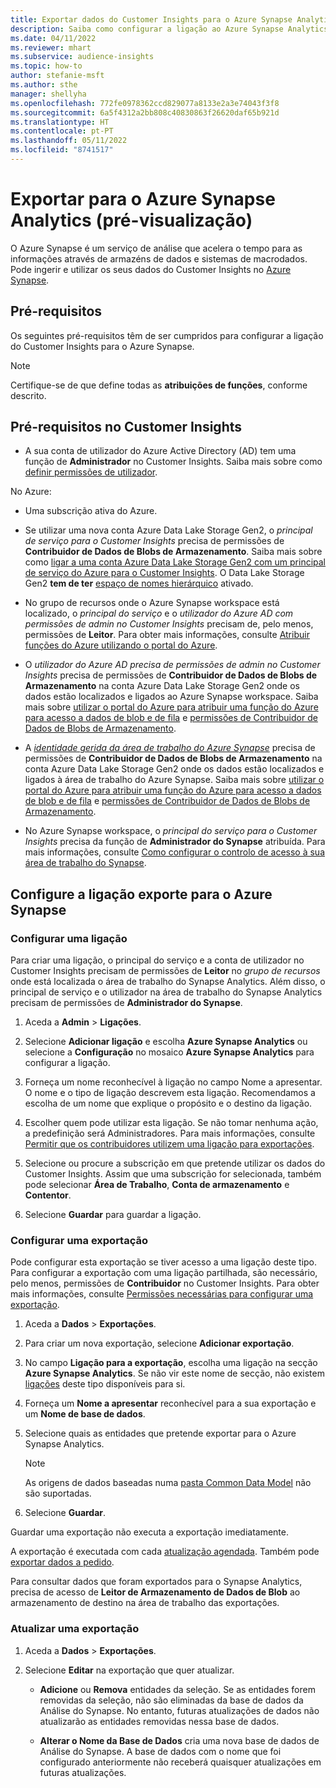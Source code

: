 ```yaml
---
title: Exportar dados do Customer Insights para o Azure Synapse Analytics
description: Saiba como configurar a ligação ao Azure Synapse Analytics.
ms.date: 04/11/2022
ms.reviewer: mhart
ms.subservice: audience-insights
ms.topic: how-to
author: stefanie-msft
ms.author: sthe
manager: shellyha
ms.openlocfilehash: 772fe0978362ccd829077a8133e2a3e74043f3f8
ms.sourcegitcommit: 6a5f4312a2bb808c40830863f26620daf65b921d
ms.translationtype: HT
ms.contentlocale: pt-PT
ms.lasthandoff: 05/11/2022
ms.locfileid: "8741517"
---
```

# <a name="export-data-to-azure-synapse-analytics-preview"></a>Exportar para o Azure Synapse Analytics (pré-visualização)

O Azure Synapse é um serviço de análise que acelera o tempo para as informações através de armazéns de dados e sistemas de macrodados. Pode ingerir e utilizar os seus dados do Customer Insights no [Azure Synapse](/azure/synapse-analytics/overview-what-is).

## <a name="prerequisites"></a>Pré-requisitos

Os seguintes pré-requisitos têm de ser cumpridos para configurar a ligação do Customer Insights para o Azure Synapse.

> [!NOTE]
> Certifique-se de que define todas as **atribuições de funções**, conforme descrito.  

## <a name="prerequisites-in-customer-insights"></a>Pré-requisitos no Customer Insights

* A sua conta de utilizador do Azure Active Directory (AD) tem uma função de **Administrador** no Customer Insights. Saiba mais sobre como [definir permissões de utilizador](permissions.md#assign-roles-and-permissions).

No Azure: 

- Uma subscrição ativa do Azure.

- Se utilizar uma nova conta Azure Data Lake Storage Gen2, o *principal de serviço para o Customer Insights* precisa de permissões de **Contribuidor de Dados de Blobs de Armazenamento**. Saiba mais sobre como [ligar a uma conta Azure Data Lake Storage Gen2 com um principal de serviço do Azure para o Customer Insights](connect-service-principal.md). O Data Lake Storage Gen2 **tem de ter** [espaço de nomes hierárquico](/azure/storage/blobs/data-lake-storage-namespace) ativado.

- No grupo de recursos onde o Azure Synapse workspace está localizado, o *principal do serviço* e o *utilizador do Azure AD com permissões de admin no Customer Insights* precisam de, pelo menos, permissões de **Leitor**. Para obter mais informações, consulte [Atribuir funções do Azure utilizando o portal do Azure](/azure/role-based-access-control/role-assignments-portal).

- O *utilizador do Azure AD precisa de permissões de admin no Customer Insights* precisa de permissões de **Contribuidor de Dados de Blobs de Armazenamento** na conta Azure Data Lake Storage Gen2 onde os dados estão localizados e ligados ao Azure Synapse workspace. Saiba mais sobre [utilizar o portal do Azure para atribuir uma função do Azure para acesso a dados de blob e de fila](/azure/storage/common/storage-auth-aad-rbac-portal) e [permissões de Contribuidor de Dados de Blobs de Armazenamento](/azure/role-based-access-control/built-in-roles#storage-blob-data-contributor).

- A *[identidade gerida da área de trabalho do Azure Synapse](/azure/synapse-analytics/security/synapse-workspace-managed-identity)* precisa de permissões de **Contribuidor de Dados de Blobs de Armazenamento** na conta Azure Data Lake Storage Gen2 onde os dados estão localizados e ligados à área de trabalho do Azure Synapse. Saiba mais sobre [utilizar o portal do Azure para atribuir uma função do Azure para acesso a dados de blob e de fila](/azure/storage/common/storage-auth-aad-rbac-portal) e [permissões de Contribuidor de Dados de Blobs de Armazenamento](/azure/role-based-access-control/built-in-roles#storage-blob-data-contributor).

- No Azure Synapse workspace, o *principal do serviço para o Customer Insights* precisa da função de **Administrador do Synapse** atribuída. Para mais informações, consulte [Como configurar o controlo de acesso à sua área de trabalho do Synapse](/azure/synapse-analytics/security/how-to-set-up-access-control).

## <a name="set-up-the-connection-and-export-to-azure-synapse"></a>Configure a ligação exporte para o Azure Synapse

### <a name="configure-a-connection"></a>Configurar uma ligação

Para criar uma ligação, o principal do serviço e a conta de utilizador no Customer Insights precisam de permissões de **Leitor** no *grupo de recursos* onde está localizada o área de trabalho do Synapse Analytics. Além disso, o principal de serviço e o utilizador na área de trabalho do Synapse Analytics precisam de permissões de **Administrador do Synapse**. 

1. Aceda a **Admin** > **Ligações**.

1. Selecione **Adicionar ligação** e escolha **Azure Synapse Analytics** ou selecione a **Configuração** no mosaico **Azure Synapse Analytics** para configurar a ligação.

1. Forneça um nome reconhecível à ligação no campo Nome a apresentar. O nome e o tipo de ligação descrevem esta ligação. Recomendamos a escolha de um nome que explique o propósito e o destino da ligação.

1. Escolher quem pode utilizar esta ligação. Se não tomar nenhuma ação, a predefinição será Administradores. Para mais informações, consulte [Permitir que os contribuidores utilizem uma ligação para exportações](connections.md#allow-contributors-to-use-a-connection-for-exports).

1. Selecione ou procure a subscrição em que pretende utilizar os dados do Customer Insights. Assim que uma subscrição for selecionada, também pode selecionar **Área de Trabalho**, **Conta de armazenamento** e **Contentor**.

1. Selecione **Guardar** para guardar a ligação.

### <a name="configure-an-export"></a>Configurar uma exportação

Pode configurar esta exportação se tiver acesso a uma ligação deste tipo. Para configurar a exportação com uma ligação partilhada, são necessário, pelo menos, permissões de **Contribuidor** no Customer Insights. Para obter mais informações, consulte [Permissões necessárias para configurar uma exportação](export-destinations.md#set-up-a-new-export).

1. Aceda a **Dados** > **Exportações**.

1. Para criar um nova exportação, selecione **Adicionar exportação**.

1. No campo **Ligação para a exportação**, escolha uma ligação na secção **Azure Synapse Analytics**. Se não vir este nome de secção, não existem [ligações](connections.md) deste tipo disponíveis para si.

1. Forneça um **Nome a apresentar** reconhecível para a sua exportação e um **Nome de base de dados**.

1. Selecione quais as entidades que pretende exportar para o Azure Synapse Analytics.
   > [!NOTE]
   > As origens de dados baseadas numa [pasta Common Data Model](connect-common-data-model.md) não são suportadas.

2. Selecione **Guardar**.

Guardar uma exportação não executa a exportação imediatamente.

A exportação é executada com cada [atualização agendada](system.md#schedule-tab). Também pode [exportar dados a pedido](export-destinations.md#run-exports-on-demand).

Para consultar dados que foram exportados para o Synapse Analytics, precisa de acesso de **Leitor de Armazenamento de Dados de Blob** ao armazenamento de destino na área de trabalho das exportações. 

### <a name="update-an-export"></a>Atualizar uma exportação

1. Aceda a **Dados** > **Exportações**.

1. Selecione **Editar** na exportação que quer atualizar.

   - **Adicione** ou **Remova** entidades da seleção. Se as entidades forem removidas da seleção, não são eliminadas da base de dados da Análise do Synapse. No entanto, futuras atualizações de dados não atualizarão as entidades removidas nessa base de dados.

   - **Alterar o Nome da Base de Dados** cria uma nova base de dados de Análise do Synapse. A base de dados com o nome que foi configurado anteriormente não receberá quaisquer atualizações em futuras atualizações.
